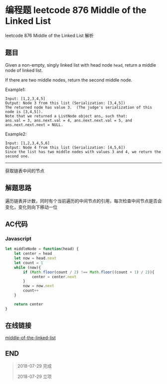 # 编程题 leetcode 876 Middle of the Linked List

leetcode 876 Middle of the Linked List 解析

## 题目

Given a non-empty, singly linked list with head node `head`, return a middle node of linked list.

If there are two middle nodes, return the second middle node.

Example1:
```
Input: [1,2,3,4,5]
Output: Node 3 from this list (Serialization: [3,4,5])
The returned node has value 3.  (The judge's serialization of this node is [3,4,5]).
Note that we returned a ListNode object ans, such that:
ans.val = 3, ans.next.val = 4, ans.next.next.val = 5, and ans.next.next.next = NULL.
```

Example2:
```
Input: [1,2,3,4,5,6]
Output: Node 4 from this list (Serialization: [4,5,6])
Since the list has two middle nodes with values 3 and 4, we return the second one.
```
----

获取链表中间的节点

## 解题思路

遍历链表并计数，同时有个当前遍历的中间节点的引用，每次检查中间节点是否会变化，变化则向下移动一位

## AC代码

### Javascript

``` javascript
let middleNode = function(head) {
    let center = head
    let now = head.next
    let count = 1
    while (now){
        if (Math.floor(count / 2) !== Math.floor((count + 1) / 2)){
            center = center.next
        }
        now = now.next
        count++
    }

    return center
}
```
## 在线链接

[middle-of-the-linked-list](https://leetcode.com/problems/middle-of-the-linked-list)

## END

>   2018-07-29  完成
> 
>   2018-07-29  立项
